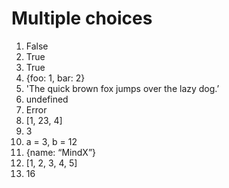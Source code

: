 # Multiple choices

1. False
2. True
3. True
4. {foo: 1, bar: 2}
5. 'The quick brown fox jumps over the lazy dog.’
6. undefined
7. Error
8. [1, 23, 4]
9. 3
10. a = 3, b = 12
11. {name: “MindX”}
12. [1, 2, 3, 4, 5]
13. 16
